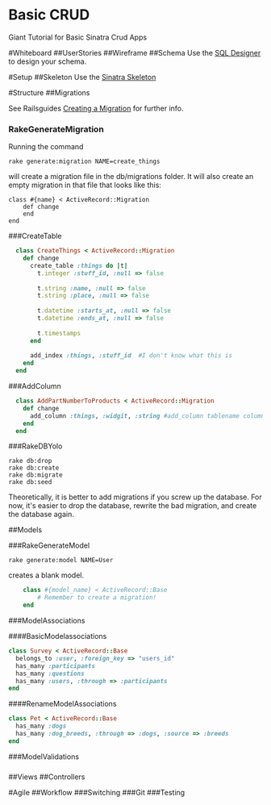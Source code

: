 Basic CRUD
==========

Giant Tutorial for Basic Sinatra Crud Apps

#Whiteboard
##UserStories
##Wireframe
##Schema
Use the [SQL Designer](https://socrates.devbootcamp.com/sql.html) to design your schema. 

#Setup
##Skeleton
Use the [Sinatra Skeleton](https://github.com/tararoys/DBC_Sinatra_Skeleton)

#Structure
##Migrations

See Railsguides [Creating a Migration](http://guides.rubyonrails.org/migrations.html#writing-a-migration) for further info. 

### RakeGenerateMigration

Running the command 

    rake generate:migration NAME=create_things

will create a migration file in the db/migrations folder. It will also create an empty migration in that file that looks like this: 

    class #{name} < ActiveRecord::Migration
        def change
        end
    end


###CreateTable 
  
```ruby
  class CreateThings < ActiveRecord::Migration
    def change
      create_table :things do |t|
        t.integer :stuff_id, :null => false
  
        t.string :name, :null => false
        t.string :place, :null => false
  
        t.datetime :starts_at, :null => false
        t.datetime :ends_at, :null => false
  
        t.timestamps
      end
  
      add_index :things, :stuff_id  #I don't know what this is
    end
  end
```

###AddColumn
```ruby
  class AddPartNumberToProducts < ActiveRecord::Migration
    def change
      add_column :things, :widgit, :string #add_column tablename columnname columntype
    end
  end
```

###RakeDBYolo

    rake db:drop
    rake db:create
    rake db:migrate
    rake db:seed

Theoretically, it is better to add migrations if you screw up the database.  For now, it's easier to drop the database, rewrite the bad migration, and create the database again.


##Models

###RakeGenerateModel

    rake generate:model NAME=User

creates a blank model.

```ruby
    class #{model_name} < ActiveRecord::Base
        # Remember to create a migration!
    end
```

###ModelAssociations 

####BasicModelassociations

```ruby
class Survey < ActiveRecord::Base
  belongs_to :user, :foreign_key => "users_id"
  has_many :participants
  has_many :questions
  has_many :users, :through => :participants
end
```

####RenameModelAssociations

```ruby
class Pet < ActiveRecord::Base
  has_many :dogs
  has_many :dog_breeds, :through => :dogs, :source => :breeds
end
```

###ModelValidations




###


##Views
##Controllers

#Agile
##Workflow
###Switching
###Git
###Testing





